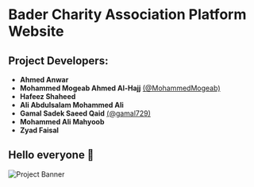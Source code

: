 # Bader Charity Association Platform Website

## Project Developers:

- **Ahmed Anwar**  
- **Mohammed Mogeab Ahmed Al-Hajj** [(@MohammedMogeab)](https://github.com/MohammedMogeab)  
- **Hafeez Shaheed**  
- **Ali Abdulsalam Mohammed Ali**  
- **Gamal Sadek Saeed Qaid** [(@gamal729)](https://github.com/gamal729)  
- **Mohammed Ali Mahyoob**  
- **Zyad Faisal**  

## Hello everyone 👋  

![Project Banner](#) 


